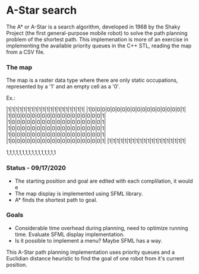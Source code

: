 # A-Star search

The A* or A-Star is a search algorithm, developed in 1968 by the Shaky Project (the first general-purpose mobile robot) to solve the path planning problem of the shortest path. This implemenation is more of an exercise in implementing the available priority queues in the C++ STL, reading the map from a CSV file.

### The map

The map is a raster data type where there are only static occupations, represented by a '1' and an empty cell as a '0'.

Ex.:

|1|1|1|1|1|1|1|1|1|1|1|1|1|1|1|1|1|1|1|1|
|1|0|0|0|0|0|0|0|0|0|0|0|0|0|0|0|0|0|0|1|
|1|0|0|0|0|0|0|0|0|0|0|0|0|0|0|0|0|0|0|1|
|1|0|0|0|0|0|0|0|0|0|0|0|0|0|0|0|0|0|0|1|
|1|0|0|0|0|0|0|0|0|0|0|0|0|0|0|0|0|0|0|1|
|1|0|0|0|0|0|0|0|0|0|0|0|0|0|0|0|0|0|0|1|
|1|0|0|0|0|0|0|0|0|0|0|0|0|0|0|0|0|0|0|1|
|1|1|1|1|1|1|1|1|1|1|1|1|1|1|1|1|1|1|1|1|

1,1,1,1,1,1,1,1,1,1,1,1,1,1,1,1

### Status - 09/17/2020

  - The starting position and goal are edited with each complilation, it would e
  - The map display is implemented using SFML library. 
  - A* finds the shortest path to goal.

 ### Goals 
 
  - Considerable time overhead during planning, need to optimize running time. Evaluate SFML display implementation.
  - Is it possible to implement a menu? Maybe SFML has a way.

This A-Star path planning implementation uses priority queues and a Euclidian distance heuristic to find the goal of one robot from it's current position.

